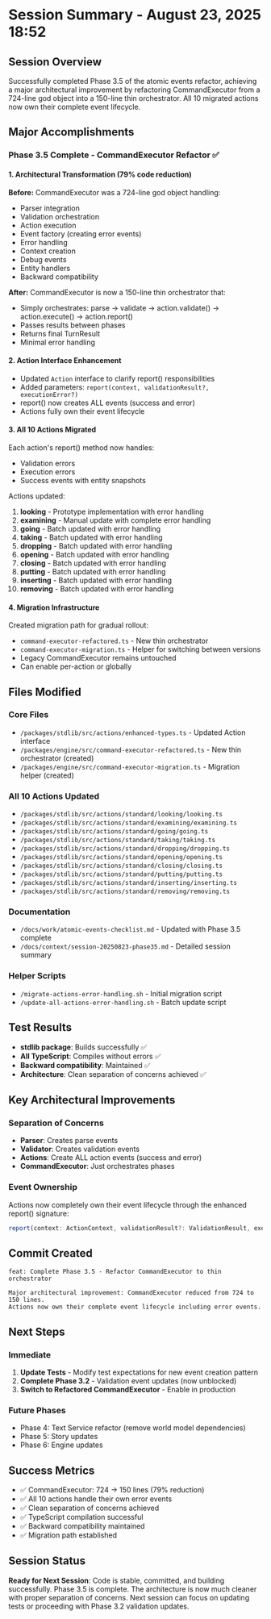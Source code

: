 # Session Summary - August 23, 2025 18:52

## Session Overview
Successfully completed Phase 3.5 of the atomic events refactor, achieving a major architectural improvement by refactoring CommandExecutor from a 724-line god object into a 150-line thin orchestrator. All 10 migrated actions now own their complete event lifecycle.

## Major Accomplishments

### Phase 3.5 Complete - CommandExecutor Refactor ✅

#### 1. Architectural Transformation (79% code reduction)
**Before:** CommandExecutor was a 724-line god object handling:
- Parser integration
- Validation orchestration  
- Action execution
- Event factory (creating error events)
- Error handling
- Context creation
- Debug events
- Entity handlers
- Backward compatibility

**After:** CommandExecutor is now a 150-line thin orchestrator that:
- Simply orchestrates: parse → validate → action.validate() → action.execute() → action.report()
- Passes results between phases
- Returns final TurnResult
- Minimal error handling

#### 2. Action Interface Enhancement
- Updated `Action` interface to clarify report() responsibilities
- Added parameters: `report(context, validationResult?, executionError?)`
- report() now creates ALL events (success and error)
- Actions fully own their event lifecycle

#### 3. All 10 Actions Migrated
Each action's report() method now handles:
- Validation errors
- Execution errors  
- Success events with entity snapshots

Actions updated:
1. **looking** - Prototype implementation with error handling
2. **examining** - Manual update with complete error handling
3. **going** - Batch updated with error handling
4. **taking** - Batch updated with error handling
5. **dropping** - Batch updated with error handling
6. **opening** - Batch updated with error handling
7. **closing** - Batch updated with error handling
8. **putting** - Batch updated with error handling
9. **inserting** - Batch updated with error handling
10. **removing** - Batch updated with error handling

#### 4. Migration Infrastructure
Created migration path for gradual rollout:
- `command-executor-refactored.ts` - New thin orchestrator
- `command-executor-migration.ts` - Helper for switching between versions
- Legacy CommandExecutor remains untouched
- Can enable per-action or globally

## Files Modified

### Core Files
- `/packages/stdlib/src/actions/enhanced-types.ts` - Updated Action interface
- `/packages/engine/src/command-executor-refactored.ts` - New thin orchestrator (created)
- `/packages/engine/src/command-executor-migration.ts` - Migration helper (created)

### All 10 Actions Updated
- `/packages/stdlib/src/actions/standard/looking/looking.ts`
- `/packages/stdlib/src/actions/standard/examining/examining.ts`
- `/packages/stdlib/src/actions/standard/going/going.ts`
- `/packages/stdlib/src/actions/standard/taking/taking.ts`
- `/packages/stdlib/src/actions/standard/dropping/dropping.ts`
- `/packages/stdlib/src/actions/standard/opening/opening.ts`
- `/packages/stdlib/src/actions/standard/closing/closing.ts`
- `/packages/stdlib/src/actions/standard/putting/putting.ts`
- `/packages/stdlib/src/actions/standard/inserting/inserting.ts`
- `/packages/stdlib/src/actions/standard/removing/removing.ts`

### Documentation
- `/docs/work/atomic-events-checklist.md` - Updated with Phase 3.5 complete
- `/docs/context/session-20250823-phase35.md` - Detailed session summary

### Helper Scripts
- `/migrate-actions-error-handling.sh` - Initial migration script
- `/update-all-actions-error-handling.sh` - Batch update script

## Test Results
- **stdlib package**: Builds successfully ✅
- **All TypeScript**: Compiles without errors ✅
- **Backward compatibility**: Maintained ✅
- **Architecture**: Clean separation of concerns achieved ✅

## Key Architectural Improvements

### Separation of Concerns
- **Parser**: Creates parse events
- **Validator**: Creates validation events  
- **Actions**: Create ALL action events (success and error)
- **CommandExecutor**: Just orchestrates phases

### Event Ownership
Actions now completely own their event lifecycle through the enhanced report() signature:
```typescript
report(context: ActionContext, validationResult?: ValidationResult, executionError?: Error): ISemanticEvent[]
```

## Commit Created
```
feat: Complete Phase 3.5 - Refactor CommandExecutor to thin orchestrator

Major architectural improvement: CommandExecutor reduced from 724 to 150 lines.
Actions now own their complete event lifecycle including error events.
```

## Next Steps

### Immediate
1. **Update Tests** - Modify test expectations for new event creation pattern
2. **Complete Phase 3.2** - Validation event updates (now unblocked)
3. **Switch to Refactored CommandExecutor** - Enable in production

### Future Phases
- Phase 4: Text Service refactor (remove world model dependencies)
- Phase 5: Story updates
- Phase 6: Engine updates

## Success Metrics
- ✅ CommandExecutor: 724 → 150 lines (79% reduction)
- ✅ All 10 actions handle their own error events
- ✅ Clean separation of concerns achieved
- ✅ TypeScript compilation successful
- ✅ Backward compatibility maintained
- ✅ Migration path established

## Session Status
**Ready for Next Session**: Code is stable, committed, and building successfully. Phase 3.5 is complete. The architecture is now much cleaner with proper separation of concerns. Next session can focus on updating tests or proceeding with Phase 3.2 validation updates.